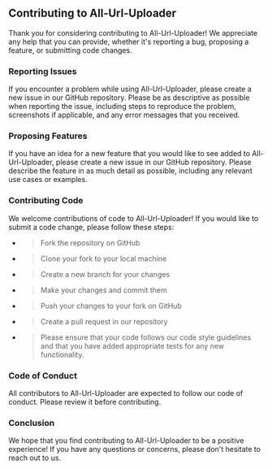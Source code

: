 ## Contributing to All-Url-Uploader

Thank you for considering contributing to All-Url-Uploader! We appreciate any help that you can provide, whether it's reporting a bug, proposing a feature, or submitting code changes.

### Reporting Issues

If you encounter a problem while using All-Url-Uploader, please create a new issue in our GitHub repository. Please be as descriptive as possible when reporting the issue, including steps to reproduce the problem, screenshots if applicable, and any error messages that you received.

### Proposing Features

If you have an idea for a new feature that you would like to see added to All-Url-Uploader, please create a new issue in our GitHub repository. Please describe the feature in as much detail as possible, including any relevant use cases or examples.

### Contributing Code

We welcome contributions of code to All-Url-Uploader! If you would like to submit a code change, please follow these steps:

- > Fork the repository on GitHub
- > Clone your fork to your local machine
- > Create a new branch for your changes
- > Make your changes and commit them
- > Push your changes to your fork on GitHub
- > Create a pull request in our repository
- > Please ensure that your code follows our code style guidelines and that you have added appropriate tests for any new functionality.

### Code of Conduct

All contributors to All-Url-Uploader are expected to follow our code of conduct. Please review it before contributing.

### Conclusion

We hope that you find contributing to All-Url-Uploader to be a positive experience! If you have any questions or concerns, please don't hesitate to reach out to us.
